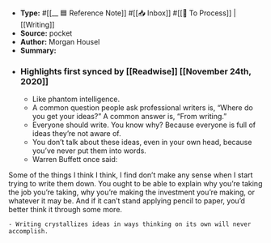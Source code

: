 - **Type:** #[[__ 🟦  Reference Note]] #[[📥 Inbox]] #[[📝 To Process]] | [[Writing]]
- **Source:**  pocket
- **Author:** Morgan Housel
- **Summary:**
- ### Highlights first synced by [[Readwise]] [[November 24th, 2020]]
    - Like phantom intelligence. 
    - A common question people ask professional writers is, “Where do you get your ideas?” A common answer is, “From writing.” 
    - Everyone should write. You know why? Because everyone is full of ideas they’re not aware of. 
    - You don’t talk about these ideas, even in your own head, because you’ve never put them into words.  
    - Warren Buffett once said:

Some of the things I think I think, I find don’t make any sense when I start trying to write them down. You ought to be able to explain why you’re taking the job you’re taking, why you’re making the investment you’re making, or whatever it may be. And if it can’t stand applying pencil to paper, you’d better think it through some more.

 
    - Writing crystallizes ideas in ways thinking on its own will never accomplish. 
